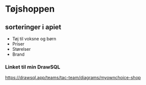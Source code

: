 # Tøjshoppen

## sorteringer i apiet
- Tøj til voksne og børn
- Priser 
- Størelser
- Brand

### Linket til min DrawSQL
https://drawsql.app/teams/tac-team/diagrams/myownchoice-shop
